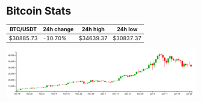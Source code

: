 # Bitcoin Stats

BTC/USDT|24h change|24h high|24h low|
|---|---|---|---|
|$30885.73|-10.70%|$34639.37|$30837.37|

<img src="./chart.svg">
